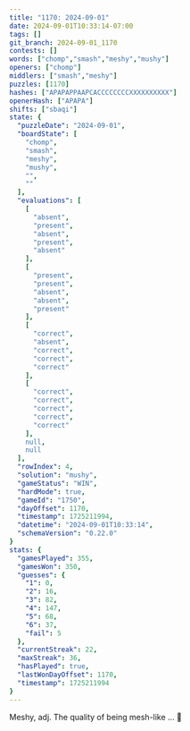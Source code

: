 ```yaml
---
title: "1170: 2024-09-01"
date: 2024-09-01T10:33:14-07:00
tags: []
git_branch: 2024-09-01_1170
contests: []
words: ["chomp","smash","meshy","mushy"]
openers: ["chomp"]
middlers: ["smash","meshy"]
puzzles: [1170]
hashes: ["APAPAPPAAPCACCCCCCCCXXXXXXXXXX"]
openerHash: ["APAPA"]
shifts: ["sbaqi"]
state: {
  "puzzleDate": "2024-09-01",
  "boardState": [
    "chomp",
    "smash",
    "meshy",
    "mushy",
    "",
    ""
  ],
  "evaluations": [
    [
      "absent",
      "present",
      "absent",
      "present",
      "absent"
    ],
    [
      "present",
      "present",
      "absent",
      "absent",
      "present"
    ],
    [
      "correct",
      "absent",
      "correct",
      "correct",
      "correct"
    ],
    [
      "correct",
      "correct",
      "correct",
      "correct",
      "correct"
    ],
    null,
    null
  ],
  "rowIndex": 4,
  "solution": "mushy",
  "gameStatus": "WIN",
  "hardMode": true,
  "gameId": "1750",
  "dayOffset": 1170,
  "timestamp": 1725211994,
  "datetime": "2024-09-01T10:33:14",
  "schemaVersion": "0.22.0"
}
stats: {
  "gamesPlayed": 355,
  "gamesWon": 350,
  "guesses": {
    "1": 0,
    "2": 16,
    "3": 82,
    "4": 147,
    "5": 68,
    "6": 37,
    "fail": 5
  },
  "currentStreak": 22,
  "maxStreak": 36,
  "hasPlayed": true,
  "lastWonDayOffset": 1170,
  "timestamp": 1725211994
}
---
```

<!-- more -->
Meshy, adj. The quality of being mesh-like ... 🤔
